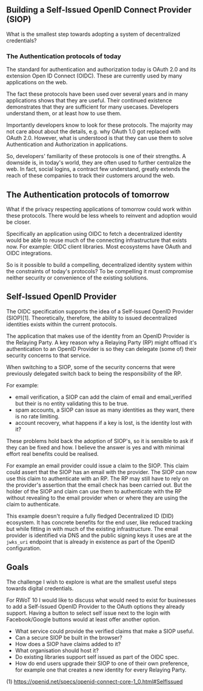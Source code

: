 ## Building a Self-Issued OpenID Connect Provider (SIOP)

What is the smallest step towards adopting a system of decentralized credentials?

### The Authentication protocols of today

The standard for authentication and authorization today is OAuth 2.0 and its extension Open ID Connect (OIDC).
These are currently used by many applications on the web.

The fact these protocols have been used over several years and in many applications shows that they are useful.
Their continued existence demonstrates that they are sufficient for many usecases.
Developers understand them, or at least how to use them.

Importantly developers know to look for these protocols.
The majority may not care about about the details, e.g. why OAuth 1.0 got replaced with OAuth 2.0.
However, what is understood is that they can use them to solve Authentication and Authorization in applications.

So, developers' familiarity of these protocols is one of their strengths.
A downside is, in today's world, they are often used to further centralize the web.
In fact, social logins, a contract few understand, greatly extends the reach of these companies to track their customers around the web.

## The Authentication protocols of tomorrow

What if the privacy respecting applications of tomorrow could work within these protocols.
There would be less wheels to reinvent and adoption would be closer.

Specifically an application using OIDC to fetch a decentralized identity would be able to reuse much of the connecting infrastructure that exists now.
For example: OIDC client libraries.
Most ecosystems have OAuth and OIDC integrations.

So is it possible to build a compelling, decentralized identity system within the constraints of today's protocols?
To be compelling it must compromise neither security or convenience of the existing solutions.

## Self-Issued OpenID Provider

The OIDC specification supports the idea of a Self-Issued OpenID Provider (SIOP)[1].
Theoretically, therefore, the ability to issued decentralized identities exists within the current protocols.

The application that makes use of the identity from an OpenID Provider is the Relaying Party.
A key reason why a Relaying Party (RP) might offload it's authentication to an OpenID Provider is so they can delegate (some of) their security concerns to that service.

When switching to a SIOP, some of the security concerns that were previously delegated switch back to being the responsibility of the RP.

For example:

- email verification, a SIOP can add the claim of email and email_verified but their is no entity validating this to be true.
- spam accounts, a SIOP can issue as many identities as they want, there is no rate limiting.
- account recovery, what happens if a key is lost, is the identity lost with it?

These problems hold back the adoption of SIOP's, so it is sensible to ask if they can be fixed and how.
I believe the answer is yes and with minimal effort real benefits could be realised.

For example an email provider could issue a claim to the SIOP.
This claim could assert that the SIOP has an email with the provider.
The SIOP can now use this claim to authenticate with an RP.
The RP may still have to rely on the provider's assertion that the email check has been carried out.
But the holder of the SIOP and claim can use them to authenticate with the RP without revealing to the email provider when or where they are using the claim to authenticate.

This example doesn't require a fully fledged Decentralized ID (DID) ecosystem.
It has concrete benefits for the end user, like reduced tracking but while fitting in with much of the existing infrastructure.
The email provider is identified via DNS and the public signing keys it uses are at the `jwks_uri` endpoint that is already in existence as part of the OpenID configuration.

## Goals

The challenge I wish to explore is what are the smallest useful steps towards digital credentials.

For RWoT 10 I would like to discuss what would need to exist for businesses to add a Self-Issued OpenID Provider to the OAuth options they already support.
Having a button to select self issue next to the login with Facebook/Google buttons would at least offer another option.

- What service could provide the verified claims that make a SIOP useful.
- Can a secure SIOP be built in the browser?
- How does a SIOP have claims added to it?
- What organisation should host it?
- Do existing libraries support self issued as part of the OIDC spec.
- How do end users upgrade their SIOP to one of their own preference, for example one that creates a new identity for every Relaying Party.

(1) https://openid.net/specs/openid-connect-core-1_0.html#SelfIssued
